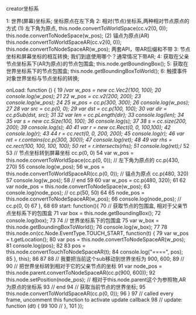 creator坐标系

1: 世界(屏幕)坐标系;
    坐标原点在左下角
2: 相对(节点)坐标系,两种相对节点原点的方式
    (1) 左下角为原点,
     this.node.convertToWorldSpace(cc.v2(0, 0));
     this.node.convertToNodeSpace(w_pos);
    (2) 锚点为原点(AR)
     this.node.convertToWorldSpaceAR(cc.v2(0, 0));
    this.node.convertToNodeSpaceAR(w_pos);
    两套API，带AR后缀和不带
3: 节点坐标和屏幕坐标的相互转换; 我们到底使用哪个？通常情况下带AR;
4: 获取在父亲节点坐标系下(AR为原点)的节点包围盒;
    this.node.getBoundingBox();
5: 获取在世界坐标系下的节点包围盒;
    this.node.getBoundingBoxToWorld();
6: 触摸事件对象世界坐标与节点坐标的转换;

 onLoad: function () {
 19 /*var w_pos = new cc.Vec2(100, 100);
 20 console.log(w_pos);
 21 
 22 w_pos = cc.v2(200, 200);
 23 console.log(w_pos);
 24 
 25 w_pos = cc.p(300, 300);
 26 console.log(w_pos);
 27 
 28 var src = cc.p(0, 0);
 29 var dst = cc.p(100, 100);
 30 var dir = cc.pSub(dst, src);
 31 
 32 var len = cc.pLength(dir);
 33 console.log(len);
 34 
 35 var s = new cc.Size(100, 100);
 36 console.log(s);
 37 
 38 s = cc.size(200, 200);
 39 console.log(s);
 40 
 41 var r = new cc.Rect(0, 0, 100,100);
 42 console.log(r);
 43 
 44 r = cc.rect(0, 0, 200, 200);
 45 console.log(r);
 46 var ret = r.contains(cc.p(300, 300));
 47 console.log(ret);
 48 
 49 var rhs = cc.rect(100, 100, 100, 100);
 50 ret = r.intersects(rhs);
 51 console.log(ret);*/
 52 
 53 // 节点坐标转到屏幕坐标 cc.p(0, 0)
 54 var w_pos = this.node.convertToWorldSpace(cc.p(0, 0)); // 左下角为原点的   cc.p(430, 270)
 55 console.log(w_pos);
 56 w_pos = this.node.convertToWorldSpaceAR(cc.p(0, 0)); // 锚点为原点 cc.p(480, 320)
 57 console.log(w_pos);
 58 // end 
 59 
 60 var w_pos = cc.p(480, 320);
 61 
 62 var node_pos = this.node.convertToNodeSpace(w_pos);
 63 console.log(node_pos); // cc.p(50, 50)
 64 
 65 node_pos = this.node.convertToNodeSpaceAR(w_pos);
 66 console.log(node_pos); // cc.p(0, 0)
 67     },
 68 
 69     start: function(){
 70 // 获取节点的包围盒, 相对于父亲节点坐标系下的包围盒
 71 var box = this.node.getBoundingBox();
 72 console.log(box);
 73 
 74 // 世界坐标系下的包围盒
 75 var w_box = this.node.getBoundingBoxToWorld();
 76 console.log(w_box);
 77 
 78 this.node.on(cc.Node.EventType.TOUCH_START, function(t) {
 79     var w_pos = t.getLocation();
 80     var pos = this.node.convertToNodeSpaceAR(w_pos);
 81     console.log(pos);
 82 
 83     pos = this.node.convertTouchToNodeSpaceAR(t);
 84     console.log("====", pos);
 85 }, this);
 86 
 87 
 88 // 我要把当前这个sub移动到世界坐标为 900, 600;
 89 // 
 90 // 把世界坐标转到相对于它的父亲节点的坐标
 91 var node_pos = this.node.parent.convertToNodeSpaceAR(cc.p(900, 600));
 92 this.node.setPosition(node_pos); // 相对于this.node.parent这个为参照物,AR为原点的坐标系
 93 // end 
 94 // 获取当前节点的世界坐标;
 95 this.node.convertToWorldSpaceAR(cc.p(0, 0));
 96     }
 97     // called every frame, uncomment this function to activate update callback
 98     // update: function (dt) {
 99 
100     // },
101 });